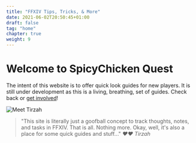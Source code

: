 ```yaml
---
title: "FFXIV Tips, Tricks, & More"
date: 2021-06-02T20:50:45+01:00
draft: false
tag: "home"
chapter: true
weight: 9
---
```


# Welcome to SpicyChicken Quest

The intent of this website is to offer quick look guides for new players. It is still under development as this is a living, breathing, set of guides. Check back or [get involved](/feedback)!








![Meet Tirzah](/images/tirzah.png)
> "This site is literally just a goofball concept to track thoughts, notes, and tasks in FFXIV. That is all. Nothing more. Okay, well, it's also a place for some quick guides and stuff..." *♥♥ Tirzah*
